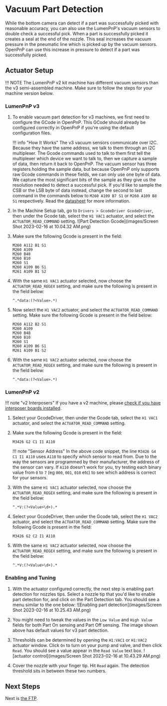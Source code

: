
# Vacuum Part Detection

While the bottom camera can detect if a part was successfully picked with reasonable accuracy, you can also use the LumenPnP's vacuum sensors to double check a successful pick. When a part is successfully picked it creates a seal at the end of the nozzle. This seal increases the vacuum pressure in the pneumatic line which is picked up by the vacuum sensors. OpenPnP can use this increase in pressure to detect if a part was successfully picked.

## Actuator Setup

!!! NOTE
    The LumenPnP v2 kit machine has different vacuum sensors than the v3 semi-assembled machine. Make sure to follow the steps for your machine version below.

### LumenPnP v3

1. To enable vacuum part detection for v3 machines, we first need to configure the GCode in OpenPnP. This GCode should already be configured correctly in OpenPnP if you're using the default configuration files.

    !!! info "How It Works"
        The v3 vacuum sensors communicate over I2C. Because they have the same address, we talk to them through an I2C multiplexer. The Gcode commands used to talk to them first tell the multiplexer which device we want to talk to, then we capture a sample of data, then return it back to OpenPnP. The vacuum sensor has three registers holding the sample data, but because OpenPnP only supports raw Gcode commands in these fields, we can only use one byte of data. We capture the most significant bits of the sample as they give us the resolution needed to detect a successful pick. If you'd like to sample the CSB or the LSB byte of data instead, change the second to last command in the commands below to `M260 A109 B7 S1` or `M260 A109 B8 S1` respectively. Read the [datasheet](https://cfsensor.com/wp-content/uploads/2022/11/XGZP6857D-Pressure-Sensor-V2.5.pdf) for more information.

2. In the Machine Setup tab, go to `Drivers > GcodeDriver GcodeDriver`, then under the Gcode tab, select the `H1 VAC1` actuator, and select the `ACTUATOR_READ_COMMAND` setting.
   ![Part Detection Gcode](images/Screen Shot 2023-02-16 at 10.04.32 AM.png)

3. Make sure the following Gcode is present in the field:
  
    ```gcode
    M260 A112 B1 S1
    M260 A109
    M260 B48
    M260 B10
    M260 S1
    M260 A109 B6 S1
    M261 A109 B1 S2
    ```

4. With the same `H1 VAC1` actuator selected, now choose the `ACTUATOR_READ_REGEX` setting, and make sure the following is present in the field below:

    ```regex
    ^.*data:(?<Value>.*)
    ```

5. Now select the `H1 VAC2` actuator, and select the `ACTUATOR_READ_COMMAND` setting. Make sure the following Gcode is present in the field below:
  
    ```gcode
    M260 A112 B2 S1
    M260 A109
    M260 B48
    M260 B10
    M260 S1
    M260 A109 B6 S1
    M261 A109 B1 S2
    ```

6. With the same `H1 VAC2` actuator selected, now choose the `ACTUATOR_READ_REGEX` setting, and make sure the following is present in the field below:

    ```regex
    ^.*data:(?<Value>.*)
    ```

### LumenPnP v2

!!! note "v2 Interposers"
    If you have a v2 machine, please [check if you have interposer boards installed](../../../misc/maintenance-upgrades/rev3-vac-interposer/index.md).

1. Select your GcodeDriver, then under the Gcode tab, select the `H1 VAC1` actuator, and select the `ACTUATOR_READ_COMMAND` setting.

2. Make sure the following Gcode is present in the field:

    ```gcode
    M3426 G2 C1 I1 A110
    ```

    !!! note "Sensor Address"
        In the above code snippet, the line `M3426 G4 C1 I1 A110` uses `A110` to specify which sensor to read from. Due to the way the sensors are programmed by their manufacturer, the address of the sensor can vary. If `A110` doesn't work for you, try testing each binary value from `0` to `7` (eg `000`, `001`, `010` etc) to see which address is correct for your sensors.

3. With the same `H1 VAC1` actuator selected, now choose the `ACTUATOR_READ_REGEX` setting, and make sure the following is present in the field below:

    ```regex
    ^.*V:(?<Value>\d+).*
    ```

4. Select your GcodeDriver, then under the Gcode tab, select the `H1 VAC2` actuator, and select the `ACTUATOR_READ_COMMAND` setting. Make sure the following Gcode is present in the field:

    ```gcode
    M3426 G2 C2 I1 A110
    ```

5. With the same `H1 VAC2` actuator selected, now choose the `ACTUATOR_READ_REGEX` setting, and make sure the following is present in the field below:

    ```regex
    ^.*V:(?<Value>\d+).*
    ```

### Enabling and Tuning

1. With the actuator configured correctly, the next step is enabling part detection for nozzles tips. Select a nozzle tip that you'd like to enable part detection for, and click on the Part Detection tab. You should see a menu similar to the one below:
  ![Enabling part detection](images/Screen Shot 2023-02-16 at 10.25.43 AM.png)

2. You might need to tweak the values in the `Low Value` and `High Value` fields for both Part On sensing and Part Off sensing. The image shown above has default values for v3 part detection.

3. Thresholds can be determined by opening the `H1:VAC1` or `H1:VAC2` actuator window. Click `On` to turn on your pump and valve, and then click `Read`. You should see a value appear in the `Read Value` text box.
  ![actuator control](images/Screen Shot 2023-02-16 at 10.43.29 AM.png)

4. Cover the nozzle with your finger tip. Hit `Read` again. The detection threshold sits in between these two numbers.

## Next Steps

Next is [the FTP](../../ftp/index.md).

